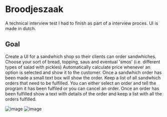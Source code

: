 # Broodjeszaak
A technical interview test I had to finish as part of a interview proces. UI is made in dutch.

## Goal
Create a UI for a sandwhich shop so their clients can order sandwhiches. Choose your sort of bread, topping, saus and eventual 'smos' (i.e. different types of salad with pickles)
Automatically calculate price whenever an option is selected and show it to the customer.
Once a sandwhich order has been made a small text box will show the order.
Keep a list of all sandwhich orders that need to be fulfilled.
You can either select an order and tell the program it has been fulfiled or you can cancel an order.
Once an order has been fulfilled show a text with details of the order and keep a list with all the orders fulfilled.

![image](https://github.com/Manny-Apsel/Broodjeszaak/assets/53227568/f7a05906-0df2-418d-be77-814f4b60c39d)
![image](https://github.com/Manny-Apsel/Broodjeszaak/assets/53227568/35dc30a8-3bae-4369-82dc-513d56e7f98a)

